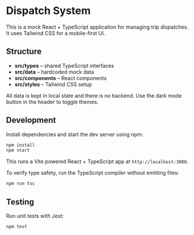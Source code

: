 # Dispatch System

This is a mock React + TypeScript application for managing trip dispatches. It uses Tailwind CSS for a mobile-first UI.

## Structure
- **src/types** – shared TypeScript interfaces
- **src/data** – hardcoded mock data
- **src/components** – React components
- **src/styles** – Tailwind CSS setup

All data is kept in local state and there is no backend. Use the dark mode button in the header to toggle themes.

## Development

Install dependencies and start the dev server using npm:

```bash
npm install
npm start
```

This runs a Vite powered React + TypeScript app at `http://localhost:3000`.

To verify type safety, run the TypeScript compiler without emitting files:

```bash
npm run tsc
```

## Testing

Run unit tests with Jest:

```bash
npm test
```
